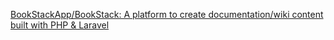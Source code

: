 [BookStackApp/BookStack: A platform to create documentation/wiki content built with PHP & Laravel](https://github.com/BookStackApp/BookStack)

